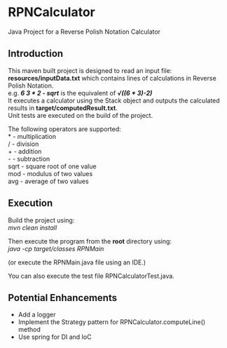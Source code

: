 # RPNCalculator
Java Project for a Reverse Polish Notation Calculator

## Introduction
This maven built project is designed to read an input file: **resources/inputData.txt** which contains lines of calculations in Reverse Polish Notation.<br/>
e.g. **_6 3 * 2 - sqrt_** is the equivalent of **_√((6 * 3)-2)_** 
<br/>
It executes a calculator using the Stack object and outputs the calculated results in **target/computedResult.txt**. <br/>
Unit tests are executed on the build of the project.

The following operators are supported:<br/>
 \* - multiplication<br/> 
/ - division<br/>
 \+ - addition<br/>
\- - subtraction<br/>
sqrt - square root of one value<br/>
mod  - modulus of two values<br/>
avg - average of two values<br/>

## Execution
Build the project using: <br/>
_mvn clean install_ <br/>

Then execute the program from the **root** directory using:<br />
_java -cp target/classes RPNMain_<br/>

(or execute the RPNMain.java file using an IDE.)

You can also execute the test file RPNCalculatorTest.java.


## Potential Enhancements
* Add a logger 
* Implement the Strategy pattern for RPNCalculator.computeLine() method
* Use spring for DI and IoC